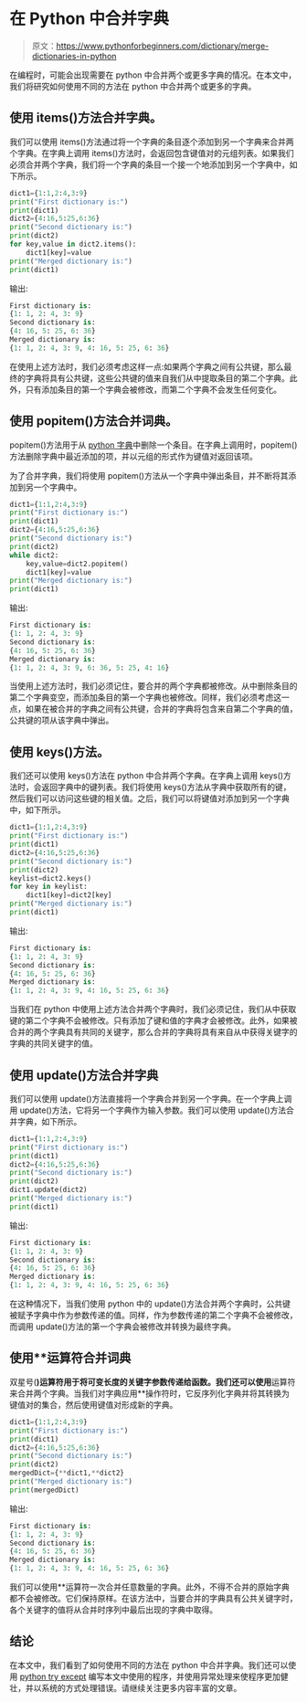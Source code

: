 # 在 Python 中合并字典

> 原文：<https://www.pythonforbeginners.com/dictionary/merge-dictionaries-in-python>

在编程时，可能会出现需要在 python 中合并两个或更多字典的情况。在本文中，我们将研究如何使用不同的方法在 python 中合并两个或更多的字典。

## 使用 items()方法合并字典。

我们可以使用 items()方法通过将一个字典的条目逐个添加到另一个字典来合并两个字典。在字典上调用 items()方法时，会返回包含键值对的元组列表。如果我们必须合并两个字典，我们将一个字典的条目一个接一个地添加到另一个字典中，如下所示。

```py
dict1={1:1,2:4,3:9}
print("First dictionary is:")
print(dict1)
dict2={4:16,5:25,6:36}
print("Second dictionary is:")
print(dict2)
for key,value in dict2.items():
    dict1[key]=value
print("Merged dictionary is:")
print(dict1)
```

输出:

```py
First dictionary is:
{1: 1, 2: 4, 3: 9}
Second dictionary is:
{4: 16, 5: 25, 6: 36}
Merged dictionary is:
{1: 1, 2: 4, 3: 9, 4: 16, 5: 25, 6: 36}
```

在使用上述方法时，我们必须考虑这样一点:如果两个字典之间有公共键，那么最终的字典将具有公共键，这些公共键的值来自我们从中提取条目的第二个字典。此外，只有添加条目的第一个字典会被修改，而第二个字典不会发生任何变化。

## 使用 popitem()方法合并词典。

popitem()方法用于从 [python 字典](https://www.pythonforbeginners.com/dictionary/how-to-use-dictionaries-in-python/)中删除一个条目。在字典上调用时，popitem()方法删除字典中最近添加的项，并以元组的形式作为键值对返回该项。

为了合并字典，我们将使用 popitem()方法从一个字典中弹出条目，并不断将其添加到另一个字典中。

```py
dict1={1:1,2:4,3:9}
print("First dictionary is:")
print(dict1)
dict2={4:16,5:25,6:36}
print("Second dictionary is:")
print(dict2)
while dict2:
    key,value=dict2.popitem()
    dict1[key]=value
print("Merged dictionary is:")
print(dict1)
```

输出:

```py
First dictionary is:
{1: 1, 2: 4, 3: 9}
Second dictionary is:
{4: 16, 5: 25, 6: 36}
Merged dictionary is:
{1: 1, 2: 4, 3: 9, 6: 36, 5: 25, 4: 16}
```

当使用上述方法时，我们必须记住，要合并的两个字典都被修改。从中删除条目的第二个字典变空，而添加条目的第一个字典也被修改。同样，我们必须考虑这一点，如果在被合并的字典之间有公共键，合并的字典将包含来自第二个字典的值，公共键的项从该字典中弹出。

## 使用 keys()方法。

我们还可以使用 keys()方法在 python 中合并两个字典。在字典上调用 keys()方法时，会返回字典中的键列表。我们将使用 keys()方法从字典中获取所有的键，然后我们可以访问这些键的相关值。之后，我们可以将键值对添加到另一个字典中，如下所示。

```py
dict1={1:1,2:4,3:9}
print("First dictionary is:")
print(dict1)
dict2={4:16,5:25,6:36}
print("Second dictionary is:")
print(dict2)
keylist=dict2.keys()
for key in keylist:
    dict1[key]=dict2[key]
print("Merged dictionary is:")
print(dict1)
```

输出:

```py
First dictionary is:
{1: 1, 2: 4, 3: 9}
Second dictionary is:
{4: 16, 5: 25, 6: 36}
Merged dictionary is:
{1: 1, 2: 4, 3: 9, 4: 16, 5: 25, 6: 36}
```

当我们在 python 中使用上述方法合并两个字典时，我们必须记住，我们从中获取键的第二个字典不会被修改。只有添加了键和值的字典才会被修改。此外，如果被合并的两个字典具有共同的关键字，那么合并的字典将具有来自从中获得关键字的字典的共同关键字的值。

## 使用 update()方法合并字典

我们可以使用 update()方法直接将一个字典合并到另一个字典。在一个字典上调用 update()方法，它将另一个字典作为输入参数。我们可以使用 update()方法合并字典，如下所示。

```py
dict1={1:1,2:4,3:9}
print("First dictionary is:")
print(dict1)
dict2={4:16,5:25,6:36}
print("Second dictionary is:")
print(dict2)
dict1.update(dict2)
print("Merged dictionary is:")
print(dict1)
```

输出:

```py
First dictionary is:
{1: 1, 2: 4, 3: 9}
Second dictionary is:
{4: 16, 5: 25, 6: 36}
Merged dictionary is:
{1: 1, 2: 4, 3: 9, 4: 16, 5: 25, 6: 36}
```

在这种情况下，当我们使用 python 中的 update()方法合并两个字典时，公共键被赋予字典中作为参数传递的值。同样，作为参数传递的第二个字典不会被修改，而调用 update()方法的第一个字典会被修改并转换为最终字典。

## 使用**运算符合并词典

双星号(**)运算符用于将可变长度的关键字参数传递给函数。我们还可以使用**运算符来合并两个字典。当我们对字典应用**操作符时，它反序列化字典并将其转换为键值对的集合，然后使用键值对形成新的字典。

```py
dict1={1:1,2:4,3:9}
print("First dictionary is:")
print(dict1)
dict2={4:16,5:25,6:36}
print("Second dictionary is:")
print(dict2)
mergedDict={**dict1,**dict2}
print("Merged dictionary is:")
print(mergedDict)
```

输出:

```py
First dictionary is:
{1: 1, 2: 4, 3: 9}
Second dictionary is:
{4: 16, 5: 25, 6: 36}
Merged dictionary is:
{1: 1, 2: 4, 3: 9, 4: 16, 5: 25, 6: 36}
```

我们可以使用**运算符一次合并任意数量的字典。此外，不得不合并的原始字典都不会被修改。它们保持原样。在该方法中，当要合并的字典具有公共关键字时，各个关键字的值将从合并时序列中最后出现的字典中取得。

## 结论

在本文中，我们看到了如何使用不同的方法在 python 中合并字典。我们还可以使用 [python try except](https://www.pythonforbeginners.com/error-handling/python-try-and-except) 编写本文中使用的程序，并使用异常处理来使程序更加健壮，并以系统的方式处理错误。请继续关注更多内容丰富的文章。